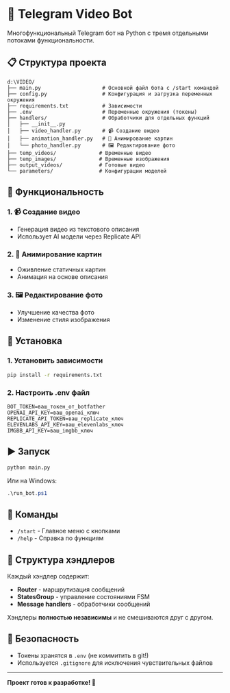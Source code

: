 # 🤖 Telegram Video Bot

Многофункциональный Telegram бот на Python с тремя отдельными потоками функциональности.

## 📋 Структура проекта

```
d:\VIDEO/
├── main.py                    # Основной файл бота с /start командой
├── config.py                  # Конфигурация и загрузка переменных окружения
├── requirements.txt           # Зависимости
├── .env                       # Переменные окружения (токены)
├── handlers/                  # Обработчики для отдельных функций
│   ├── __init__.py
│   ├── video_handler.py       # 📹 Создание видео
│   ├── animation_handler.py   # 🎨 Анимирование картин
│   └── photo_handler.py       # 🖼️ Редактирование фото
├── temp_videos/              # Временные видео
├── temp_images/              # Временные изображения
├── output_videos/            # Готовые видео
└── parameters/               # Конфигурации моделей
```

## 🚀 Функциональность

### 1. 📹 Создание видео

- Генерация видео из текстового описания
- Использует AI модели через Replicate API

### 2. 🎨 Анимирование картин

- Оживление статичных картин
- Анимация на основе описания

### 3. 🖼️ Редактирование фото

- Улучшение качества фото
- Изменение стиля изображения

## 🔧 Установка

### 1. Установить зависимости

```bash
pip install -r requirements.txt
```

### 2. Настроить .env файл

```
BOT_TOKEN=ваш_токен_от_botfather
OPENAI_API_KEY=ваш_openai_ключ
REPLICATE_API_TOKEN=ваш_replicate_ключ
ELEVENLABS_API_KEY=ваш_elevenlabs_ключ
IMGBB_API_KEY=ваш_imgbb_ключ
```

## ▶️ Запуск

```bash
python main.py
```

Или на Windows:

```powershell
.\run_bot.ps1
```

## 💬 Команды

- `/start` - Главное меню с кнопками
- `/help` - Справка по функциям

## 📁 Структура хэндлеров

Каждый хэндлер содержит:

- **Router** - маршрутизация сообщений
- **StatesGroup** - управление состояниями FSM
- **Message handlers** - обработчики сообщений

Хэндлеры **полностью независимы** и не смешиваются друг с другом.

## 🔐 Безопасность

- Токены хранятся в `.env` (не коммитить в git!)
- Используется `.gitignore` для исключения чувствительных файлов

---

**Проект готов к разработке! 🎉**

